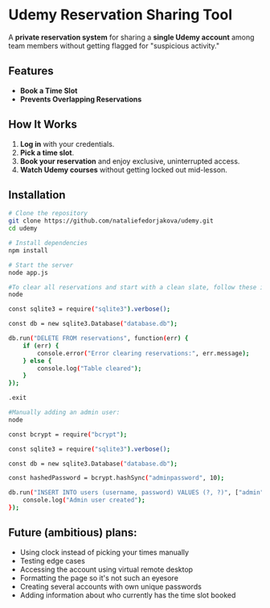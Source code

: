 # Udemy Reservation Sharing Tool

A **private reservation system** for sharing a **single Udemy account** among team members without getting flagged for "suspicious activity." 
## Features
- **Book a Time Slot** 
- **Prevents Overlapping Reservations** 

## How It Works
1. **Log in** with your credentials.
2. **Pick a time slot**.
3. **Book your reservation** and enjoy exclusive, uninterrupted access.
4. **Watch Udemy courses** without getting locked out mid-lesson.


## Installation
```bash
# Clone the repository
git clone https://github.com/nataliefedorjakova/udemy.git
cd udemy

# Install dependencies
npm install

# Start the server
node app.js

#To clear all reservations and start with a clean slate, follow these intstructions:
node

const sqlite3 = require("sqlite3").verbose();

const db = new sqlite3.Database("database.db");

db.run("DELETE FROM reservations", function(err) {
    if (err) {
        console.error("Error clearing reservations:", err.message);
    } else {
        console.log("Table cleared");
    }
});

.exit

#Manually adding an admin user:
node

const bcrypt = require("bcrypt");

const sqlite3 = require("sqlite3").verbose();

const db = new sqlite3.Database("database.db");

const hashedPassword = bcrypt.hashSync("adminpassword", 10);

db.run("INSERT INTO users (username, password) VALUES (?, ?)", ["admin", hashedPassword], () => {
    console.log("Admin user created");
});


```


## Future (ambitious) plans:
- Using clock instead of picking your times manually
- Testing edge cases
- Accessing the account using virtual remote desktop
- Formatting the page so it's not such an eyesore
- Creating several accounts with own unique passwords
- Adding information about who currently has the time slot booked
